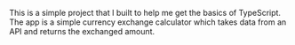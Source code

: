 This is a simple project that I built to help me get the basics of TypeScript. The app is a simple currency exchange calculator which takes data from an API and returns the exchanged amount. 
